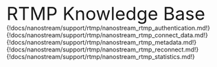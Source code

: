 <span style="font-size: 42px;"> RTMP Knowledge Base</span>
{!docs/nanostream/support/rtmp/nanostream_rtmp_authentication.md!}
{!docs/nanostream/support/rtmp/nanostream_rtmp_connect_data.md!}
{!docs/nanostream/support/rtmp/nanostream_rtmp_metadata.md!}
{!docs/nanostream/support/rtmp/nanostream_rtmp_reconnect.md!}
{!docs/nanostream/support/rtmp/nanostream_rtmp_statistics.md!}
